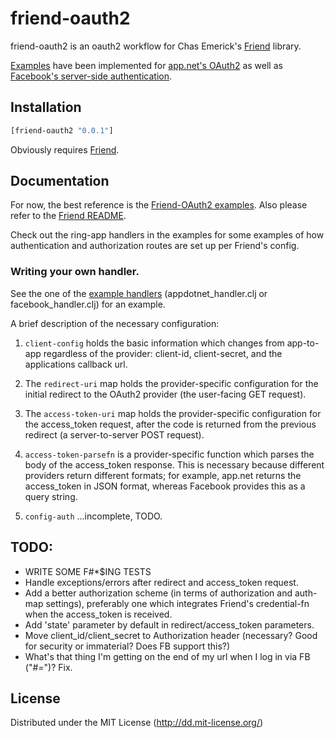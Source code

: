 # friend-oauth2

friend-oauth2 is an oauth2 workflow for Chas Emerick's [Friend][1] library.

[Examples][2] have been implemented for [app.net's OAuth2](https://github.com/appdotnet/api-spec/blob/master/auth.md) as well as [Facebook's server-side authentication](https://developers.facebook.com/docs/authentication/server-side/).

## Installation

```clojure
[friend-oauth2 "0.0.1"]
```

Obviously requires [Friend][1].

## Documentation

For now, the best reference is the [Friend-OAuth2 examples][2]. Also please refer to the [Friend README][1].

Check out the ring-app handlers in the examples for some examples of how authentication and authorization routes are set up per Friend's config.

### Writing your own handler.

See the one of the [example handlers][2] (appdotnet_handler.clj or facebook_handler.clj) for an example.

A brief description of the necessary configuration:

1. `client-config` holds the basic information which changes from app-to-app regardless of the provider: client-id, client-secret, and the applications callback url.

2. The `redirect-uri` map holds the provider-specific configuration for the initial redirect to the OAuth2 provider (the user-facing GET request).

3. The `access-token-uri` map holds the provider-specific configuration for the access_token request, after the code is returned from the previous redirect (a server-to-server POST request).

4. `access-token-parsefn` is a provider-specific function which parses the body of the access_token response.  This is necessary because different providers return different formats; for example, app.net returns the access_token in JSON format, whereas Facebook provides this as a query string.

5. `config-auth` ...incomplete, TODO.

## TODO:

* WRITE SOME F#*$ING TESTS
* Handle exceptions/errors after redirect and access_token request.
* Add a better authorization scheme (in terms of authorization and auth-map settings), preferably one which integrates Friend's credential-fn when the access_token is received.
* Add 'state' parameter by default in redirect/access_token parameters.
* Move client_id/client_secret to Authorization header (necessary? Good for security or immaterial? Does FB support this?)
* What's that thing I'm getting on the end of my url when I log in via FB ("#_=_")? Fix.

## License

Distributed under the MIT License (http://dd.mit-license.org/)

[1]: https://github.com/cemerick/friend
[2]: https://github.com/ddellacosta/friend-oauth2-examples
